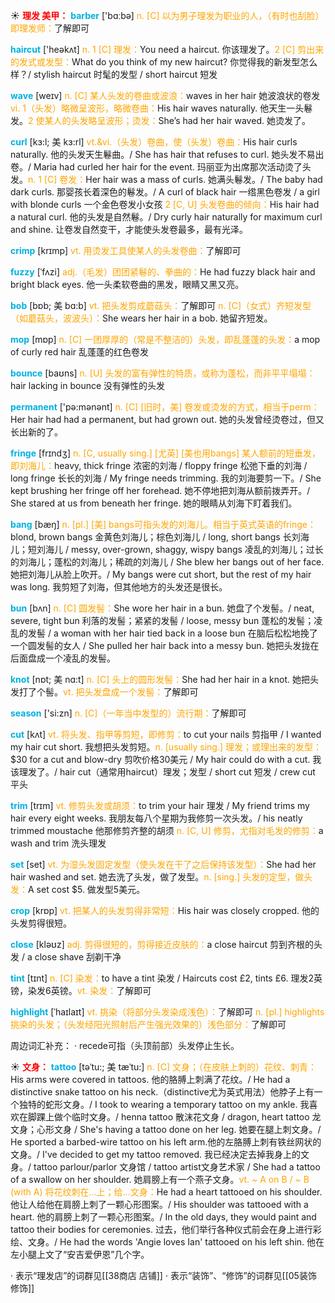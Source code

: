 ☀ <font color="red">**理发 美甲：**</font>
<font color="sky blue">**barber**</font> ['bɑːbə] 
<font color="orange">n. [C] 以为男子理发为职业的人，（有时也刮脸）即理发师：</font>了解即可

<font color="sky blue">**haircut**</font> ['heəkʌt] 
<font color="orange">n. 1 [C] 理发：</font>You need a haircut. 你该理发了。<font color="orange">2 [C] 剪出来的发式或发型：</font>What do you think of my new haircut? 你觉得我的新发型怎么样？/ stylish haircut 时髦的发型 / short haircut 短发

<font color="sky blue">**wave**</font> [weɪv] 
<font color="orange">n. [C] 某人头发的卷曲或波浪：</font>waves in her hair 她波浪状的卷发 <font color="orange">vi. 1（头发）略微呈波形，略微卷曲：</font>His hair waves naturally. 他天生一头鬈发。<font color="orange">2 使某人的头发略呈波形；烫发：</font>She’s had her hair waved. 她烫发了。
           
<font color="sky blue">**curl**</font> [kɜ:l; 美 kɜ:rl]
<font color="orange">vt.&vi.（头发）卷曲，使（头发）卷曲：</font>His hair curls naturally. 他的头发天生鬈曲。/ She has hair that refuses to curl. 她头发不易出卷。/ Maria had curled her hair for the event. 玛丽亚为出席那次活动烫了头发。<font color="orange">n. 1 [C] 卷发：</font>Her hair was a mass of curls. 她满头鬈发。/ The baby had dark curls. 那婴孩长着深色的鬈发。/ A curl of black hair 一绺黑色卷发 / a girl with blonde curls 一个金色卷发小女孩 <font color="orange">2 [C, U] 头发卷曲的倾向：</font>His hair had a natural curl. 他的头发是自然鬈。/ Dry curly hair naturally for maximum curl and shine. 让卷发自然变干，才能使头发卷最多，最有光泽。

<font color="sky blue">**crimp**</font> [krɪmp]
<font color="orange">vt. 用烫发工具使某人的头发卷曲：</font>了解即可
      
<font color="sky blue">**fuzzy**</font> [ˈfʌzi]
<font color="orange">adj.（毛发）团团紧鬈的、拳曲的：</font>He had fuzzy black hair and bright black eyes. 他一头柔软卷曲的黑发，眼睛又黑又亮。

<font color="sky blue">**bob**</font> [bɒb; 美 bɑ:b]
<font color="orange">vt. 把头发剪成蘑菇头：</font>了解即可 <font color="orange">n. [C]（女式）齐短发型（如蘑菇头，波波头）：</font>She wears her hair in a bob. 她留齐短发。

<font color="sky blue">**mop**</font> [mɒp] 
<font color="orange">n. [C] 一团厚厚的（常是不整洁的）头发，即乱蓬蓬的头发：</font>a mop of curly red hair 乱蓬蓬的红色卷发

<font color="sky blue">**bounce**</font> [baʊns] 
<font color="orange">n. [U] 头发的富有弹性的特质，或称为蓬松，而非平平塌塌：</font>hair lacking in bounce 没有弹性的头发

<font color="sky blue">**permanent**</font> ['pə:mənənt] 
<font color="orange">n. [C] [旧时，美] 卷发或烫发的方式，相当于perm：</font>Her hair had had a permanent, but had grown out. 她的头发曾经烫卷过，但又长出新的了。
           
<font color="sky blue">**fringe**</font> [frɪndʒ]
<font color="orange">n. [C, usually sing.] [尤英] [美也用bangs] 某人额前的短垂发，即刘海儿：</font>heavy, thick fringe 浓密的刘海 / floppy fringe 松弛下垂的刘海 / long fringe 长长的刘海 / My fringe needs trimming. 我的刘海要剪一下。/ She kept brushing her fringe off her forehead. 她不停地把刘海从额前拨弄开。/ She stared at us from beneath her fringe. 她的眼睛从刘海下盯着我们。
                      
<font color="sky blue">**bang**</font> [bæŋ]
<font color="orange">n. [pl.] [美] bangs可指头发的刘海儿。相当于英式英语的fringe：</font>blond, brown bangs 金黄色刘海儿；棕色刘海儿 / long, short bangs 长刘海儿；短刘海儿 / messy, over-grown, shaggy, wispy bangs 凌乱的刘海儿；过长的刘海儿；蓬松的刘海儿；稀疏的刘海儿 / She blew her bangs out of her face. 她把刘海儿从脸上吹开。/ My bangs were cut short, but the rest of my hair was long. 我剪短了刘海，但其他地方的头发还是很长。
            
<font color="sky blue">**bun**</font> [bʌn]
<font color="orange">n. [C] 圆发髻：</font>She wore her hair in a bun. 她盘了个发髻。/ neat, severe, tight bun 利落的发髻；紧紧的发髻 / loose, messy bun 蓬松的发髻；凌乱的发髻 / a woman with her hair tied back in a loose bun 在脑后松松地挽了一个圆发髻的女人 / She pulled her hair back into a messy bun. 她把头发拢在后面盘成一个凌乱的发髻。

<font color="sky blue">**knot**</font> [nɒt; 美 nɑ:t]
<font color="orange">n. [C] 头上的圆形发髻：</font>She had her hair in a knot. 她把头发打了个髻。<font color="orange">vt. 把头发盘成一个发髻：</font>了解即可

<font color="sky blue">**season**</font> ['si:zn] 
<font color="orange">n. [C]（一年当中发型的）流行期：</font>了解即可

<font color="sky blue">**cut**</font> [kʌt] 
<font color="orange">vt. 将头发、指甲等剪短，即修剪：</font>to cut your nails 剪指甲 / I wanted my hair cut short. 我想把头发剪短。<font color="orange">n. [usually sing.] 理发；或理出来的发型：</font>$30 for a cut and blow-dry 剪吹价格30美元 / My hair could do with a cut. 我该理发了。/ hair cut（通常用haircut）理发；发型 / short cut 短发 / crew cut 平头
           
<font color="sky blue">**trim**</font> [trɪm]
<font color="orange">vt. 修剪头发或胡须：</font>to trim your hair 理发 / My friend trims my hair every eight weeks. 我朋友每八个星期为我修剪一次头发。/ his neatly trimmed moustache 他那修剪齐整的胡须 <font color="orange">n. [C, U] 修剪，尤指对毛发的修剪：</font>a wash and trim 洗头理发

<font color="sky blue">**set**</font> [set] 
<font color="orange">vt. 为湿头发固定发型（使头发在干了之后保持该发型）：</font>She had her hair washed and set. 她去洗了头发，做了发型。<font color="orange">n. [sing.] 头发的定型，做头发：</font>A set cost $5. 做发型5美元。

<font color="sky blue">**crop**</font> [krɒp] 
<font color="orange">vt. 把某人的头发剪得非常短：</font>His hair was closely cropped. 他的头发剪得很短。

<font color="sky blue">**close**</font> [kləʊz] 
<font color="orange">adj. 剪得很短的，剪得接近皮肤的：</font>a close haircut 剪到齐根的头发 / a close shave 刮剃干净
                      
<font color="sky blue">**tint**</font> [tɪnt]
<font color="orange">n. [C] 染发：</font>to have a tint 染发 / Haircuts cost £2, tints £6. 理发2英镑，染发6英镑。<font color="orange">vt. 染发：</font>了解即可

<font color="sky blue">**highlight**</font> [ˈhaɪlaɪt]
<font color="orange">vt. 挑染（将部分头发染成浅色）：</font>了解即可 <font color="orange">n. [pl.] highlights 挑染的头发；（头发经阳光照射后产生强光效果的）浅色部分：</font>了解即可

周边词汇补充：
· recede可指（头顶前部）头发停止生长。

☀ <font color="red">**文身：**</font>
<font color="sky blue">**tattoo**</font> [təˈtu:; 美 tæˈtu:]
<font color="orange">n. [C] 文身；（在皮肤上刺的）花纹、刺青：</font>His arms were covered in tattoos. 他的胳膊上刺满了花纹。/ He had a distinctive snake tattoo on his neck.（distinctive尤为英式用法）他脖子上有一个独特的蛇形文身。/ I took to wearing a temporary tattoo on my ankle. 我喜欢在脚踝上做个临时文身。/ henna tattoo 散沫花文身 / dragon, heart tattoo 龙文身；心形文身 / She's having a tattoo done on her leg. 她要在腿上刺文身。/ He sported a barbed-wire tattoo on his left arm.他的左胳膊上刺有铁丝网状的文身。/ I've decided to get my tattoo removed. 我已经决定去掉我身上的文身。/ tattoo parlour/parlor 文身馆 / tattoo artist文身艺术家 / She had a tattoo of a swallow on her shoulder. 她肩膀上有一个燕子文身。<font color="orange">vt. ~ A on B / ~ B (with A) 将花纹刺在…上；给…文身：</font>He had a heart tattooed on his shoulder. 他让人给他在肩膀上刺了一颗心形图案。/ His shoulder was tattooed with a heart. 他的肩膀上刺了一颗心形图案。/ In the old days, they would paint and tattoo their bodies for ceremonies. 过去，他们举行各种仪式前会在身上进行彩绘、文身。/ He had the words 'Angie loves Ian' tattooed on his left shin. 他在左小腿上文了“安吉爱伊恩”几个字。

· 表示“理发店”的词群见[[38商店 店铺]]
· 表示“装饰”、“修饰”的词群见[[05装饰 修饰]]

